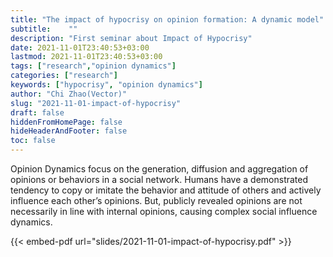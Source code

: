```yaml
---
title: "The impact of hypocrisy on opinion formation: A dynamic model"
subtitle:    ""
description: "First seminar about Impact of Hypocrisy"
date: 2021-11-01T23:40:53+03:00
lastmod: 2021-11-01T23:40:53+03:00
tags: ["research","opinion dynamics"]
categories: ["research"]
keywords: ["hypocrisy", "opinion dynamics"]
author: "Chi Zhao(Vector)"
slug: "2021-11-01-impact-of-hypocrisy"
draft: false
hiddenFromHomePage: false
hideHeaderAndFooter: false
toc: false
---
```


Opinion Dynamics focus on the generation, diffusion and aggregation of opinions or behaviors in a social network. Humans have a demonstrated tendency to copy or imitate the behavior and attitude of others and actively influence each other’s opinions. But, publicly revealed opinions are not necessarily in line with internal opinions, causing complex social influence dynamics.
<!--more-->

{{< embed-pdf url="slides/2021-11-01-impact-of-hypocrisy.pdf" >}}
